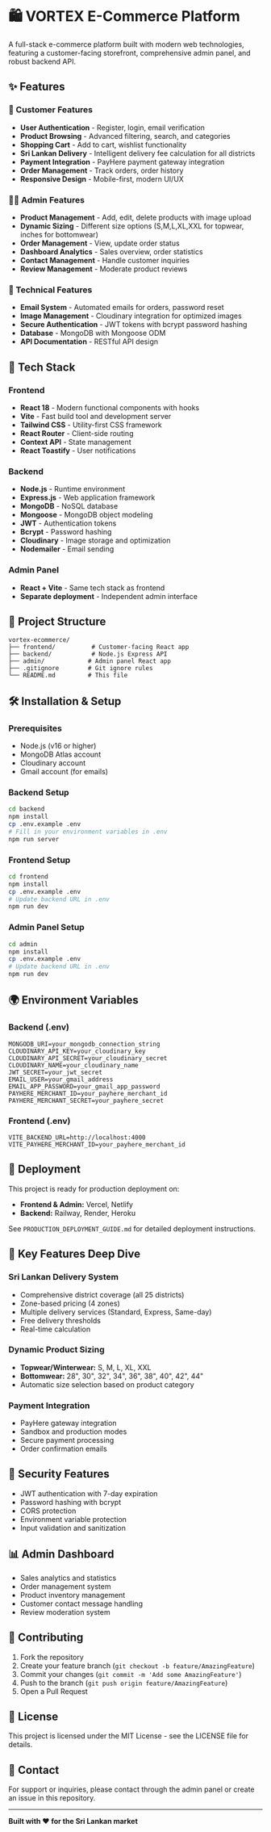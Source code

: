 # 🛍️ VORTEX E-Commerce Platform

A full-stack e-commerce platform built with modern web technologies, featuring a customer-facing storefront, comprehensive admin panel, and robust backend API.

## ✨ Features

### 🛒 Customer Features
- **User Authentication** - Register, login, email verification
- **Product Browsing** - Advanced filtering, search, and categories
- **Shopping Cart** - Add to cart, wishlist functionality
- **Sri Lankan Delivery** - Intelligent delivery fee calculation for all districts
- **Payment Integration** - PayHere payment gateway integration
- **Order Management** - Track orders, order history
- **Responsive Design** - Mobile-first, modern UI/UX

### 👨‍💼 Admin Features
- **Product Management** - Add, edit, delete products with image upload
- **Dynamic Sizing** - Different size options (S,M,L,XL,XXL for topwear, inches for bottomwear)
- **Order Management** - View, update order status
- **Dashboard Analytics** - Sales overview, order statistics
- **Contact Management** - Handle customer inquiries
- **Review Management** - Moderate product reviews

### 🔧 Technical Features
- **Email System** - Automated emails for orders, password reset
- **Image Management** - Cloudinary integration for optimized images
- **Secure Authentication** - JWT tokens with bcrypt password hashing
- **Database** - MongoDB with Mongoose ODM
- **API Documentation** - RESTful API design

## 🚀 Tech Stack

### Frontend
- **React 18** - Modern functional components with hooks
- **Vite** - Fast build tool and development server
- **Tailwind CSS** - Utility-first CSS framework
- **React Router** - Client-side routing
- **Context API** - State management
- **React Toastify** - User notifications

### Backend
- **Node.js** - Runtime environment
- **Express.js** - Web application framework
- **MongoDB** - NoSQL database
- **Mongoose** - MongoDB object modeling
- **JWT** - Authentication tokens
- **Bcrypt** - Password hashing
- **Cloudinary** - Image storage and optimization
- **Nodemailer** - Email sending

### Admin Panel
- **React + Vite** - Same tech stack as frontend
- **Separate deployment** - Independent admin interface

## 📁 Project Structure

```
vortex-ecommerce/
├── frontend/          # Customer-facing React app
├── backend/           # Node.js Express API
├── admin/            # Admin panel React app
├── .gitignore        # Git ignore rules
└── README.md         # This file
```

## 🛠️ Installation & Setup

### Prerequisites
- Node.js (v16 or higher)
- MongoDB Atlas account
- Cloudinary account
- Gmail account (for emails)

### Backend Setup
```bash
cd backend
npm install
cp .env.example .env
# Fill in your environment variables in .env
npm run server
```

### Frontend Setup
```bash
cd frontend
npm install
cp .env.example .env
# Update backend URL in .env
npm run dev
```

### Admin Panel Setup
```bash
cd admin
npm install
cp .env.example .env
# Update backend URL in .env
npm run dev
```

## 🌍 Environment Variables

### Backend (.env)
```env
MONGODB_URI=your_mongodb_connection_string
CLOUDINARY_API_KEY=your_cloudinary_key
CLOUDINARY_API_SECRET=your_cloudinary_secret
CLOUDINARY_NAME=your_cloudinary_name
JWT_SECRET=your_jwt_secret
EMAIL_USER=your_gmail_address
EMAIL_APP_PASSWORD=your_gmail_app_password
PAYHERE_MERCHANT_ID=your_payhere_merchant_id
PAYHERE_MERCHANT_SECRET=your_payhere_secret
```

### Frontend (.env)
```env
VITE_BACKEND_URL=http://localhost:4000
VITE_PAYHERE_MERCHANT_ID=your_payhere_merchant_id
```

## 🚀 Deployment

This project is ready for production deployment on:
- **Frontend & Admin:** Vercel, Netlify
- **Backend:** Railway, Render, Heroku

See `PRODUCTION_DEPLOYMENT_GUIDE.md` for detailed deployment instructions.

## 📱 Key Features Deep Dive

### Sri Lankan Delivery System
- Comprehensive district coverage (all 25 districts)
- Zone-based pricing (4 zones)
- Multiple delivery services (Standard, Express, Same-day)
- Free delivery thresholds
- Real-time calculation

### Dynamic Product Sizing
- **Topwear/Winterwear:** S, M, L, XL, XXL
- **Bottomwear:** 28", 30", 32", 34", 36", 38", 40", 42", 44"
- Automatic size selection based on product category

### Payment Integration
- PayHere gateway integration
- Sandbox and production modes
- Secure payment processing
- Order confirmation emails

## 🔐 Security Features

- JWT authentication with 7-day expiration
- Password hashing with bcrypt
- CORS protection
- Environment variable protection
- Input validation and sanitization

## 📊 Admin Dashboard

- Sales analytics and statistics
- Order management system
- Product inventory management
- Customer contact message handling
- Review moderation system

## 🤝 Contributing

1. Fork the repository
2. Create your feature branch (`git checkout -b feature/AmazingFeature`)
3. Commit your changes (`git commit -m 'Add some AmazingFeature'`)
4. Push to the branch (`git push origin feature/AmazingFeature`)
5. Open a Pull Request

## 📄 License

This project is licensed under the MIT License - see the LICENSE file for details.

## 📧 Contact

For support or inquiries, please contact through the admin panel or create an issue in this repository.

---

**Built with ❤️ for the Sri Lankan market**